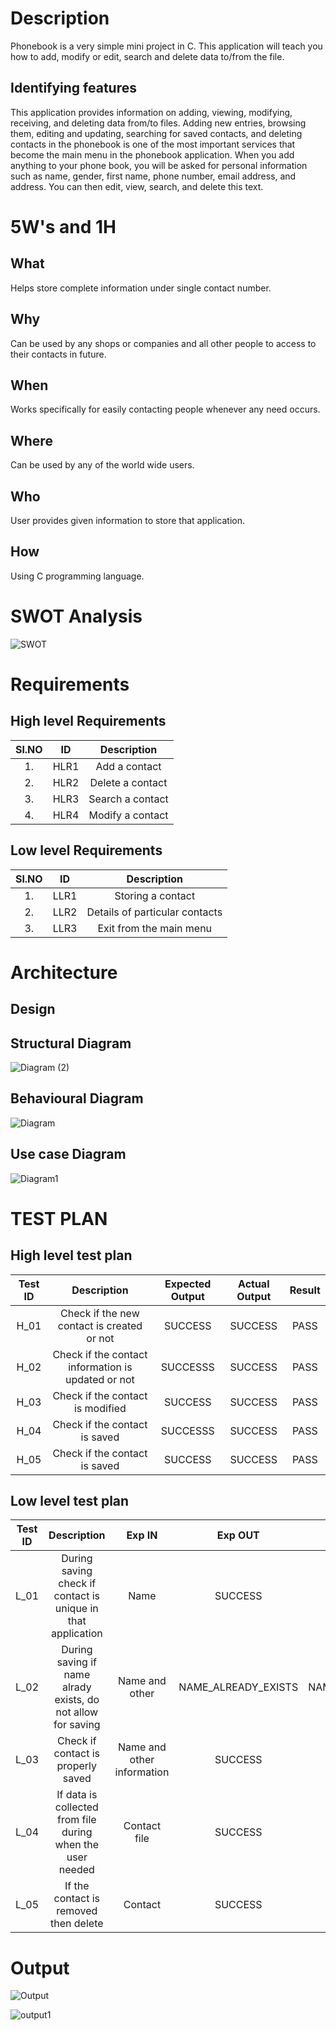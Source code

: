 
# Description

Phonebook is a very simple mini project in C. This application will teach you how to add, modify or edit, search and delete data to/from the file.

## Identifying features
This application provides information on adding, viewing, modifying, receiving, and deleting data from/to files. Adding new entries, browsing them, editing and updating, searching for saved contacts, and deleting contacts in the phonebook is one of the most important services that become the main menu in the phonebook application. When you add anything to your phone book, you will be asked for personal information such as name, gender, first name, phone number, email address, and address. You can then edit, view, search, and delete this text.

# 5W's and 1H

## What
Helps store complete information under single contact number.

## Why
Can be used by any shops or companies and all other people to access to their contacts in future.

## When
Works specifically for easily contacting people whenever any need occurs.

## Where
Can be used by any of the world wide users.

## Who
User provides given information to store that application.

## How
Using C programming language.




# SWOT Analysis

![SWOT](https://user-images.githubusercontent.com/57895309/154569361-ec2f8d89-c1b6-4122-94b9-6dee05dadda1.png)



# Requirements

## High level Requirements

|Sl.NO|	ID	|Description|
|:---:|:---:|:---------:|
|1.	|HLR1	|Add a contact|
|2.	|HLR2	|Delete a contact|
|3.	|HLR3 | Search a contact|
|4.	|HLR4  |Modify a contact|

## Low level Requirements

|Sl.NO|	ID	|Description|
|:---:|:---:|:---------:|
|1.	|LLR1	|Storing a contact|
|2.	|LLR2	|Details of particular contacts |
|3.	|LLR3 | Exit from the main menu|

# Architecture

## Design

## Structural Diagram

![Diagram (2)](https://user-images.githubusercontent.com/57895309/154573001-15b6fa52-d38d-4662-9adb-415a34eb3db9.png)

## Behavioural Diagram

![Diagram](https://user-images.githubusercontent.com/57895309/154573095-11c0356f-89a9-41d2-a858-67e23e417e2d.png)

## Use case Diagram

![Diagram1](https://user-images.githubusercontent.com/57895309/154573407-16dc1bc3-463c-48f5-b635-94ca9e4232cd.png)


# TEST PLAN
## High level test plan


|Test ID|	Description|	Expected Output|	Actual Output	|Result|
|:-----:|:----------:|:---------------:|:--------------:|:-----:|
|H_01	|Check if the new contact is created or not|	SUCCESS	|SUCCESS|	PASS|
|H_02| Check if the contact information is updated or not|	SUCCESSS|	SUCCESS|	PASS|
|H_03|	Check if the contact is modified|	SUCCESS		|SUCCESS	|PASS|
|H_04|	Check if the contact is saved|	SUCCESSS|	SUCCESS|	PASS|
|H_05|	Check if the contact is saved|	SUCCESS|	SUCCESS|	PASS|


## Low level test plan


|Test ID|Description|	Exp IN|Exp OUT	|Actual OUT|
|:-----:|:---------:|:-----------:|:--------------:|:-----:|
|L_01|	During saving check if contact is unique in that application|	Name|	SUCCESS|	SUCCESS|
|L_02|	During saving if name alrady exists, do not allow for saving|	Name and other	|NAME_ALREADY_EXISTS|	NAME_ALREADY_EXISTS|
|L_03|	Check if contact is properly saved|	Name and other information	|SUCCESS|	SUCCESS||
|L_04|	If data is collected from file during when the user needed|	Contact file|	SUCCESS	|SUCCESS|
|L_05	|If the contact is removed then delete|	Contact|	SUCCESS	|SUCCESS|


# Output
![Output](https://user-images.githubusercontent.com/57895309/154581714-c1c9767a-9148-474c-a010-3f82e8602f21.png)


![output1](https://user-images.githubusercontent.com/57895309/154581251-867054f3-5ba0-4283-a427-54aa217ae975.png)

